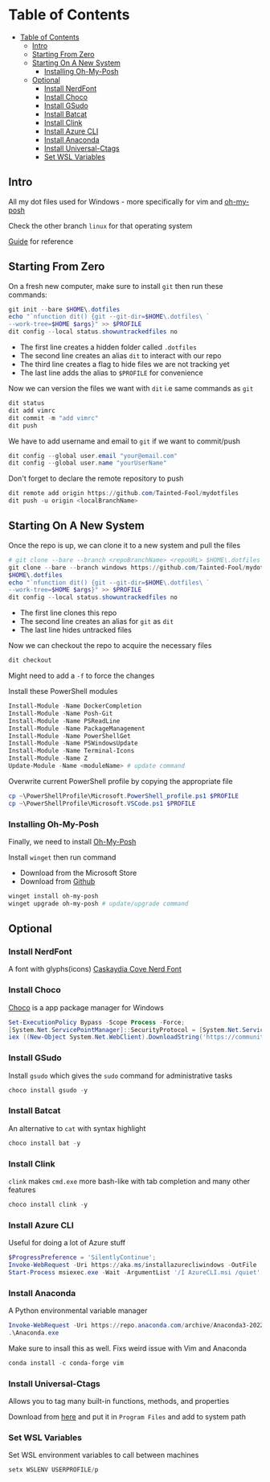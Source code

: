 # Table of Contents

- [Table of Contents](#table-of-contents)
  - [Intro](#intro)
  - [Starting From Zero](#starting-from-zero)
  - [Starting On A New System](#starting-on-a-new-system)
    - [Installing Oh-My-Posh](#installing-oh-my-posh)
  - [Optional](#optional)
    - [Install NerdFont](#install-nerdfont)
    - [Install Choco](#install-choco)
    - [Install GSudo](#install-gsudo)
    - [Install Batcat](#install-batcat)
    - [Install Clink](#install-clink)
    - [Install Azure CLI](#install-azure-cli)
    - [Install Anaconda](#install-anaconda)
    - [Install Universal-Ctags](#install-universal-ctags)
    - [Set WSL Variables](#set-wsl-variables)

## Intro

All my dot files used for Windows - more specifically for vim and [oh-my-posh](#installing-oh-my-posh)

Check the other branch `linux` for that operating system

[Guide](https://www.atlassian.com/git/tutorials/dotfiles) for reference

## Starting From Zero

On a fresh new computer, make sure to install `git` then run these commands:

```PowerShell
git init --bare $HOME\.dotfiles
echo "`nfunction dit() {git --git-dir=$HOME\.dotfiles\ `
--work-tree=$HOME $args}" >> $PROFILE
dit config --local status.showuntrackedfiles no
```

- The first line creates a hidden folder called `.dotfiles`
- The second line creates an alias `dit` to interact with our repo
- The third line creates a flag to hide files we are not tracking yet
- The last line adds the alias to `$PROFILE` for convenience

Now we can version the files we want with `dit` i.e same commands as `git`

```PowerShell
dit status
dit add vimrc
dit commit -m "add vimrc"
dit push
```

We have to add username and email to `git` if we want to commit/push

```PowerShell
dit config --global user.email "your@email.com"
dit config --global user.name "yourUserName"
```

Don't forget to declare the remote repository to push

```PowerShell
dit remote add origin https://github.com/Tainted-Fool/mydotfiles
dit push -u origin <localBranchName>
```

## Starting On A New System

Once the repo is up, we can clone it to a new system and pull the files

```PowerShell
# git clone --bare --branch <repoBranchName> <repoURL> $HOME\.dotfiles 
git clone --bare --branch windows https://github.com/Tainted-Fool/mydotfiles `
$HOME\.dotfiles 
echo "`nfunction dit() {git --git-dir=$HOME\.dotfiles\ `
--work-tree=$HOME $args}" >> $PROFILE
dit config --local status.showuntrackedfiles no
```

- The first line clones this repo
- The second line creates an alias for `git` as `dit`
- The last line hides untracked files

Now we can checkout the repo to acquire the necessary files

```PowerShell
dit checkout
```

Might need to add a `-f` to force the changes

Install these PowerShell modules

```PowerShell
Install-Module -Name DockerCompletion
Install-Module -Name Posh-Git
Install-Module -Name PSReadLine
Install-Module -Name PackageManagement
Install-Module -Name PowerShellGet
Install-Module -Name PSWindowsUpdate
Install-Module -Name Terminal-Icons
Install-Module -Name Z
Update-Module -Name <moduleName> # update command
```

Overwrite current PowerShell profile by copying the appropriate file

```PowerShell
cp ~\PowerShellProfile\Microsoft.PowerShell_profile.ps1 $PROFILE
cp ~\PowerShellProfile\Microsoft.VSCode.ps1 $PROFILE
```

### Installing Oh-My-Posh

Finally, we need to install [Oh-My-Posh](https://ohmyposh.dev/)

Install `winget` then run command

- Download from the Microsoft Store
- Download from [Github](https://github.com/microsoft/winget-cli/releases/)

```PowerShell
winget install oh-my-posh
winget upgrade oh-my-posh # update/upgrade command
```

## Optional

### Install NerdFont

A font with glyphs(icons) [Caskaydia Cove Nerd Font](https://www.nerdfonts.com/font-downloads)

### Install Choco

[Choco](https://chocolatey.org/install) is a app package manager for Windows

```PowerShell
Set-ExecutionPolicy Bypass -Scope Process -Force;
[System.Net.ServicePointManager]::SecurityProtocol = [System.Net.ServicePointManager]::SecurityProtocol -bor 3072;
iex ((New-Object System.Net.WebClient).DownloadString('https://community.chocolatey.org/install.ps1'))
```

### Install GSudo

Install `gsudo` which gives the `sudo` command for administrative tasks

```PowerShell
choco install gsudo -y
```

### Install Batcat

An alternative to `cat` with syntax highlight

```PowerShell
choco install bat -y
```

### Install Clink

`clink` makes `cmd.exe` more bash-like with tab completion and many other features

```PowerShell
choco install clink -y
```

### Install Azure CLI

Useful for doing a lot of Azure stuff

```PowerShell
$ProgressPreference = 'SilentlyContinue';
Invoke-WebRequest -Uri https://aka.ms/installazurecliwindows -OutFile .\AzureCLI.msi;
Start-Process msiexec.exe -Wait -ArgumentList '/I AzureCLI.msi /quiet'; rm .\AzureCLI.msi
```

### Install Anaconda

A Python environmental variable manager

```PowerShell
Invoke-WebRequest -Uri https://repo.anaconda.com/archive/Anaconda3-2022.05-Windows-x86_64.exe -OutFile .\Anaconda.exe;
.\Anaconda.exe
```

Make sure to insall this as well. Fixs weird issue with Vim and Anaconda

```PowerShell
conda install -c conda-forge vim
```

### Install Universal-Ctags

Allows you to tag many built-in functions, methods, and properties

Download from [here](https://github.com/universal-ctags/ctags) and put it in `Program Files` and add to system path

### Set WSL Variables

Set WSL environment variables to call between machines

```PowerShell
setx WSLENV USERPROFILE/p
```
